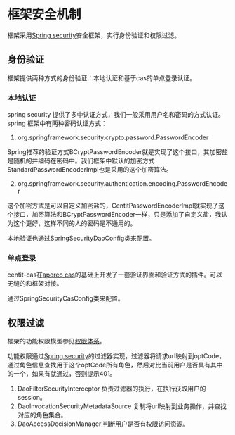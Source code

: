 # 框架安全机制

框架采用[Spring security](https://docs.spring.io/spring-security/site/docs/current/guides/html5/)安全框架，实行身份验证和权限过滤。

## 身份验证

框架提供两种方式的身份验证：本地认证和基于cas的单点登录认证。

### 本地认证

spring security 提供了多中认证方式，我们一般采用用户名和密码的方式认证。spring 框架中有两种密码认证方式：
1. org.springframework.security.crypto.password.PasswordEncoder

Spring推荐的验证方式BCryptPasswordEncoder就是实现了这个接口，其加密盐是随机的并编码在密码中。我们框架中默认的加密方式StandardPasswordEncoderImpl也是采用的这个加密算法。

2. org.springframework.security.authentication.encoding.PasswordEncoder

这个加密方式是可以自定义加密盐的，CentitPasswordEncoderImpl就实现了这个接口，加密算法和BCryptPasswordEncoder一样，只是添加了自定义盐，我认为这个更好，这样不同的人的密码是不通用的。

本地验证也通过SpringSecurityDaoConfig类来配置。

### 单点登录

centit-cas在[apereo cas](https://www.apereo.org/projects/cas)的基础上开发了一套验证界面和验证方式的插件。可以无缝的和框架对接。

通过SpringSecurityCasConfig类来配置。

## 权限过滤

框架的功能权限模型参见[权限体系](https://ndxt.github.io/system_design/concept_design.html#%E6%9D%83%E9%99%90%E4%BD%93%E7%B3%BB)。


功能权限通过[Spring security](https://docs.spring.io/spring-security/site/docs/current/guides/html5/)的过滤器实现，过滤器将请求url映射到optCode，通过角色信息查找用于这个optCode所有角色，然后对比当前用户是否具有其中的一个，如果有就通过，否则提示401。

1. DaoFilterSecurityInterceptor 负责过滤器的执行，在执行获取用户的session。
2. DaoInvocationSecurityMetadataSource 复制将url映射到业务操作，并查找对应的角色集合。
3. DaoAccessDecisionManager 判断用户是否有权限访问资源。